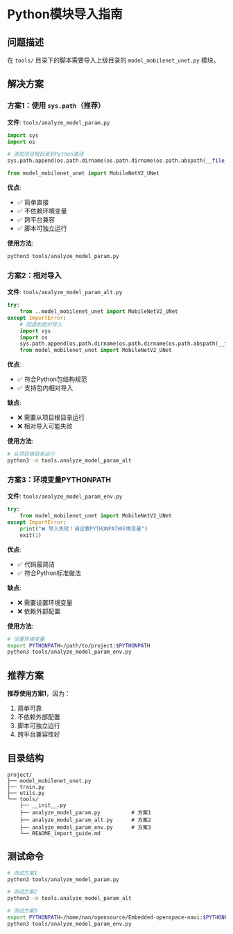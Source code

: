 # Python模块导入指南

## 问题描述
在 `tools/` 目录下的脚本需要导入上级目录的 `model_mobilenet_unet.py` 模块。

## 解决方案

### 方案1：使用 `sys.path`（推荐）
**文件**: `tools/analyze_model_param.py`

```python
import sys
import os

# 添加项目根目录到Python路径
sys.path.append(os.path.dirname(os.path.dirname(os.path.abspath(__file__))))

from model_mobilenet_unet import MobileNetV2_UNet
```

**优点**:
- ✅ 简单直接
- ✅ 不依赖环境变量
- ✅ 跨平台兼容
- ✅ 脚本可独立运行

**使用方法**:
```bash
python3 tools/analyze_model_param.py
```

### 方案2：相对导入
**文件**: `tools/analyze_model_param_alt.py`

```python
try:
    from ..model_mobilenet_unet import MobileNetV2_UNet
except ImportError:
    # 回退到绝对导入
    import sys
    import os
    sys.path.append(os.path.dirname(os.path.dirname(os.path.abspath(__file__))))
    from model_mobilenet_unet import MobileNetV2_UNet
```

**优点**:
- ✅ 符合Python包结构规范
- ✅ 支持包内相对导入

**缺点**:
- ❌ 需要从项目根目录运行
- ❌ 相对导入可能失败

**使用方法**:
```bash
# 从项目根目录运行
python3 -m tools.analyze_model_param_alt
```

### 方案3：环境变量PYTHONPATH
**文件**: `tools/analyze_model_param_env.py`

```python
try:
    from model_mobilenet_unet import MobileNetV2_UNet
except ImportError:
    print("❌ 导入失败！请设置PYTHONPATH环境变量")
    exit(1)
```

**优点**:
- ✅ 代码最简洁
- ✅ 符合Python标准做法

**缺点**:
- ❌ 需要设置环境变量
- ❌ 依赖外部配置

**使用方法**:
```bash
# 设置环境变量
export PYTHONPATH=/path/to/project:$PYTHONPATH
python3 tools/analyze_model_param_env.py
```

## 推荐方案

**推荐使用方案1**，因为：
1. 简单可靠
2. 不依赖外部配置
3. 脚本可独立运行
4. 跨平台兼容性好

## 目录结构
```
project/
├── model_mobilenet_unet.py
├── train.py
├── utils.py
└── tools/
    ├── __init__.py
    ├── analyze_model_param.py          # 方案1
    ├── analyze_model_param_alt.py      # 方案2
    ├── analyze_model_param_env.py      # 方案3
    └── README_import_guide.md
```

## 测试命令
```bash
# 测试方案1
python3 tools/analyze_model_param.py

# 测试方案2
python3 -m tools.analyze_model_param_alt

# 测试方案3
export PYTHONPATH=/home/nan/opensource/Embedded-openspace-navi:$PYTHONPATH
python3 tools/analyze_model_param_env.py
``` 